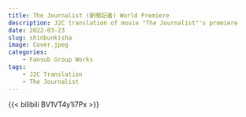 ```yaml
---
title: The Journalist (新聞記者) World Premiere
description: J2C translation of movie "The Journalist"'s premiere
date: 2022-03-23
slug: shinbunkisha
image: Cover.jpeg
categories:
    - Fansub Group Works
tags:
    - J2C Translation
    - The Journalist
---
```


{{< bilibili BV1VT4y1i7Px >}}

